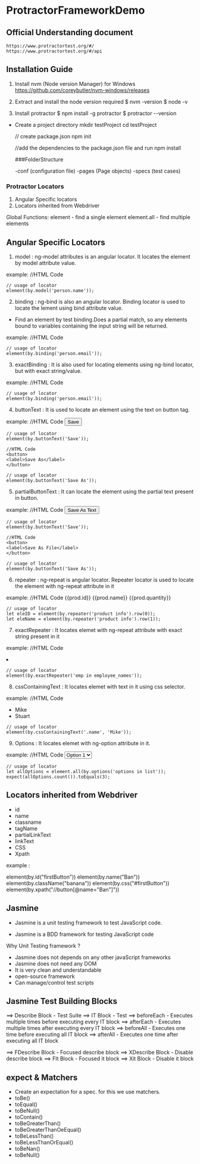 # ProtractorFrameworkDemo

## Official Understanding document
 	https://www.protractortest.org/#/
	https://www.protractortest.org/#/api


## Installation Guide

1. Install nvm (Node version Manager) for Windows
	https://github.com/coreybutler/nvm-windows/releases

2. Extract and install the node version required
	$ nvm -version
	$ node -v

3. Install protractor
	$ npm install -g protractor
	$ protractor --version

- Create a project directory
	mkdir testProject
	cd testProject

	// create package.json
    npm init 			
	
	//add the dependencies to the package.json file and run 
	npm install

	###FolderStructure

	-conf  (configuration file)
	-pages (Page objects)
	-specs (test cases)

	
### Protractor Locators

1. Angular Specific locators
2. Locators inherited from Webdriver

Global Functions:
element 	- find a single element
element.all 	- find multiple elements



## Angular Specific Locators

1. model : 
ng-model attributes is an angular locator.
It locates the element by model attribute value.

example:
	//HTML Code
	<span ng-modal="person.name"></span>

	// usage of locator
	element(by.model('person.name'));

2. binding :
ng-bind is also an angular locator. 
Binding locator is used to locate the lement using bind attribute value.

- Find an element by test binding.Does a partial match, 
so any elements bound to variables containing the input string will be returned.

example:
	//HTML Code
	<span ng-bind="person.email.id"></span>

	// usage of locator
	element(by.binding('person.email'));

3. exactBinding :
It is also used for locating elements using ng-bind locator, but with exact string/value.

example:
	//HTML Code
	<span ng-bind="person.email.id"></span>
	<span ng-bind="person.email"></span>

	// usage of locator
	element(by.binding('person.email'));

4. buttonText :
It is used to locate an element using the text on button tag.

example:
	//HTML Code
	<button>Save</button>

	// usage of locator
	element(by.buttonText('Save'));

	//HTML Code
	<button>
	<label>Save As</label>
	</button>

	// usage of locator
	element(by.buttonText('Save As'));

5. partialButtonText :
It can locate the element using the partial text present in button.

example:
	//HTML Code
	<button>Save As Text</button>

	// usage of locator
	element(by.buttonText('Save'));

	//HTML Code
	<button>
	<label>Save As File</label>
	</button>

	// usage of locator
	element(by.buttonText('Save As'));

6. repeater :
ng-repeat is angular locator.
Repeater locator is used to locate the element with ng-repeat attribute in it

example:
	//HTML Code
	<tr ng-repeat="product info">
	<td>{{prod.id}}</td>
	<td>{{prod.name}}</td>
	<td>{{prod.quantity}}</td>
	</tr>

	// usage of locator
	let eleID = element(by.repeater('product info').row(0));
	let eleName = element(by.repeater('product info').row(1));

7. exactRepeater :
It locates elemet with ng-repeat attribute with exact string present in it

example:
	//HTML Code
	<li ng-repeat="emp in employee_names"></li>

	// usage of locator
	element(by.exactRepeater('emp in employee_names'));

8. cssContainingText :
It locates elemet with text in it using css selector.

example:
	//HTML Code
	<ul>
	<li class="name">Mike</li>
	<li class="name">Stuart</li>
	</ul>

	// usage of locator
	element(by.cssContainingText('.name', 'Mike'));

9. Options :
It locates elemet with ng-option attribute in it.

example:
	//HTML Code
	<select ng-options="options in list">
	    <option value="0">Option 1</option>
	    <option value="1">Option 2</option>
	    <option value="2">Option 3</option>
	</select>

	// usage of locator
	let allOptions = element.all(by.options('options in list'));
	expect(allOptions.count()).toEquals(3);


## Locators inherited from Webdriver

- id 
- name
- classname
- tagName
- partialLinkText
- linkText
- CSS
- Xpath

example :

element(by.id("firstButton"))
element(by.name("Ban"))
element(by.className("banana"))
element(by.css("#firstButton"))
element(by.xpath("//button[@name="Ban"]"))


## Jasmine

- Jasmine is a unit testing framework to test JavaScript code.

- Jasmine is a BDD framework for testing JavaScript code

Why Unit Testing framework ?
- Jasmine does not depends on any other javaScript frameworks
- Jasmine does not need any DOM
- It is very clean and understandable
- open-source framework
- Can manage/control test scripts 

## Jasmine Test Building Blocks

==> Describe Block 	- Test Suite
==> IT Block 		- Test
==> beforeEach		- Executes multiple times before executing every IT block 
==> afterEach		- Executes multiple times after executing every IT block
==> beforeAll		- Executes one time before executing all IT block
==> afterAll		- Executes one time after executing all IT block

==> FDescribe Block 	- Focused describe block
==> XDescribe Block 	- Disable describe block
==> Flt Block 			- Focused it block
==> Xit Block 			- Disable it block


## expect & Matchers

- Create an expectation for a spec. for this we use matchers.
- toBe()
- toEqual()
- toBeNull()
- toContain()
- toBeGreaterThan()
- toBeGreaterThanOeEqual()
- toBeLessThan()
- toBeLessThanOrEqual()
- toBeNan()
- toBeNull()





























